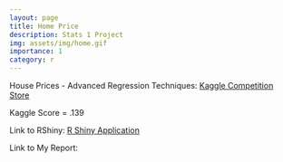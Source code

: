 ```yaml
---
layout: page
title: Home Price
description: Stats 1 Project
img: assets/img/home.gif
importance: 1
category: r
---
```


House Prices - Advanced Regression Techniques: <a href='https://www.kaggle.com/c/house-prices-advanced-regression-techniques'>Kaggle Competition Store</a>  

Kaggle Score = .139  

Link to RShiny: <a href='https://vochannguyen.shinyapps.io/Stats1Shiny/'>R Shiny Application</a>  

Link to My Report:<a href='https://drive.google.com/file/d/1xH-SQW0IAqZdIp3jUpvs8wrjXPtPm3Xr/view?usp=share_link'></a>  


